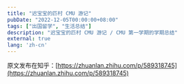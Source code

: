 ```yaml
---
title: "迟宝宝的匹村 CMU 游记"
pubDate: "2022-12-05T00:00:00+08:00"
tags: ["出国留学", "生活总结"]
description: "迟宝宝的匹村 CMU 游记 / CMU 第一学期的学期总结"
external: true
lang: 'zh-cn'
---
```


原文发布在知乎：[https://zhuanlan.zhihu.com/p/589318745](https://zhuanlan.zhihu.com/p/589318745)
